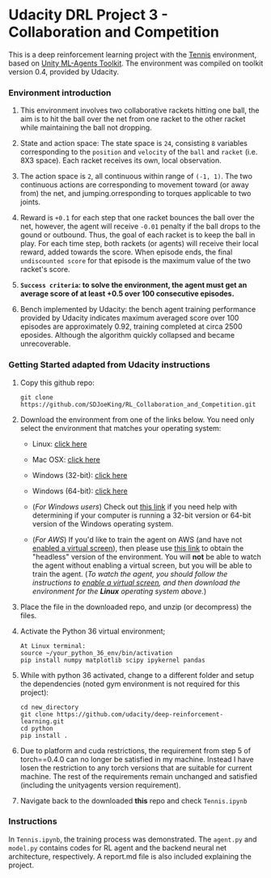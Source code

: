  


# Udacity DRL Project 3 -  Collaboration and Competition


This is a deep reinforcement learning project with the [Tennis](https://github.com/Unity-Technologies/ml-agents/blob/master/docs/Learning-Environment-Examples.md#tennis) environment, based on [Unity ML-Agents Toolkit](https://github.com/Unity-Technologies/ml-agents). The environment was compiled on toolkit version 0.4, provided by Udacity.
 

### Environment introduction

1. This environment involves two collaborative rackets hitting one ball, the aim is to hit the ball over the net from one racket to the other racket while maintaining the ball not dropping.
1. State and action space: The state space is `24`, consisting `8` variables corresponding to the `position` and `velocity` of the `ball` and `racket` (i.e. 8X3 space). Each racket receives its own, local observation. 

1. The action space is `2`, all continuous within range of `(-1, 1)`. The two continuous actions are corresponding to movement toward (or away from) the net, and jumping.orresponding to torques applicable to two joints.

2. Reward is `+0.1` for each step that one racket bounces the ball over the net, however, the agent will receive `-0.01` penalty if the ball drops to the gound or outbound. Thus, the goal of each racket is to keep the ball in play. For each time step, both rackets (or agents) will receive their local reward, added towards the score. When episode ends, the final `undiscounted score` for that episode is the maximum value of the two racket's score. 

3. **`Success criteria`: to solve the environment, the agent must get an average score of at least +0.5 over 100 consecutive episodes.**

4. Bench implemented by Udacity: the bench agent training performance provided by Udacity indicates maximum averaged score over 100 episodes are approximately 0.92, training completed at circa 2500 eposides. Although the algorithm quickly collapsed and became unrecoverable.  

### Getting Started adapted from Udacity instructions  

1. Copy this github repo:   
    ```
    git clone https://github.com/SDJoeKing/RL_Collaboration_and_Competition.git
    ```
3.  Download the environment from one of the links below.  You need only select the environment that matches your operating system:
 
    - Linux: [click here](https://s3-us-west-1.amazonaws.com/udacity-drlnd/P3/Tennis/Tennis_Linux.zip)
    - Mac OSX: [click here](https://s3-us-west-1.amazonaws.com/udacity-drlnd/P3/Tennis/Tennis.app.zip)
    - Windows (32-bit): [click here](https://s3-us-west-1.amazonaws.com/udacity-drlnd/P3/Tennis/Tennis_Windows_x86.zip)
    - Windows (64-bit): [click here](https://s3-us-west-1.amazonaws.com/udacity-drlnd/P3/Tennis/Tennis_Windows_x86_64.zip)

    - (_For Windows users_) Check out [this link](https://support.microsoft.com/en-us/help/827218/how-to-determine-whether-a-computer-is-running-a-32-bit-version-or-64) if you need help with determining if your computer is running a 32-bit version or 64-bit version of the Windows operating system.

    - (_For AWS_) If you'd like to train the agent on AWS (and have not [enabled a virtual screen](https://github.com/Unity-Technologies/ml-agents/blob/master/docs/Training-on-Amazon-Web-Service.md)), then please use [this link](https://s3-us-west-1.amazonaws.com/udacity-drlnd/P3/Tennis/Tennis_Linux_NoVis.zip) to obtain the "headless" version of the environment.  You will **not** be able to watch the agent without enabling a virtual screen, but you will be able to train the agent.  (_To watch the agent, you should follow the instructions to [enable a virtual screen](https://github.com/Unity-Technologies/ml-agents/blob/master/docs/Training-on-Amazon-Web-Service.md), and then download the environment for the **Linux** operating system above._)
 
2. Place the file in the downloaded repo, and unzip (or decompress) the files. 
3. Activate the Python 36 virtual environment;
    ```
    At Linux terminal:
    source ~/your_python_36_env/bin/activation
    pip install numpy matplotlib scipy ipykernel pandas
    ```
5. While with python 36 activated, change to a different folder and setup the dependencies (noted gym environment is not required for this project):
     ```
    cd new_directory
    git clone https://github.com/udacity/deep-reinforcement-learning.git
    cd python
    pip install .
    ```
5. Due to platform and cuda restrictions, the requirement from step 5 of torch==0.4.0 can no longer be satisfied in my machine. Instead I have losen the restriction to any torch versions that are suitable for current machine. The rest of the requirements remain unchanged and satisfied (including the unityagents version requirement). 
6. Navigate back to the downloaded **this** repo and check `Tennis.ipynb`

### Instructions
In `Tennis.ipynb`, the training process was demonstrated. The `agent.py` and `model.py` contains codes for RL agent and the backend neural net architecture, respectively.  A report.md file is also included explaining the project.

